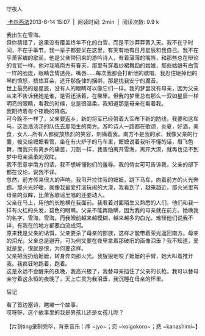 守夜人

[ 卡尔西法](https://pianke.me/pages/user/user.html?uid=134897)2013-6-14
15:07  |  阅读时间: 2min  |  阅读次数: 9.9 k

我出生在雪海。\
但你猜错了，这里没有覆盖终年不化的白雪，而是平沙莽莽黄入天。我不在乎时间，不在乎季节，我一辈子都要呆在这里，有天有地有日月星辰和我自己。我不在乎萧客编的歌谣，他是父亲带回来的游吟诗人，有着薄薄的嘴唇，和那些总在辩论的言官一样。他对我唱南方有春天，那里有穿着纱裙舞蹈的姑娘，那些姑娘有白雪一样的脸庞，眼睛含情透亮，嘴唇......每次我都会打断他的歌唱，我忍住砸掉他的琴的愤怒，捂住耳朵，逃开那旋律的捆绑，那是扰我安宁的魔音。\
世上最亮的是星辰，没有人的眼睛可以像它们一样。我的梦里没有母亲，因为父亲从来不告诉我她是谁，是否还活着，在哪里。但我的梦里总有那么一双如星辰一样明亮的眼睛，看我的时候，总是很温柔。我知道那是母亲在看着我。\
我期待着每个夜晚的降临。\
可今晚不一样了，父亲要返乡，新的将军已经带着大军布下新的防线。我要和这车马，这浩浩汤汤的队伍去那陌生的南方。游吟诗人一路都在歌颂，炎夏，好酒，美食，女人...所有人都绽放热烈的笑容，刺痛着我。南方不是我的家，我像父亲的行囊，被交给嬷嬷看管，坐在有火炉子的马车里，嬷嬷说着我听不懂的话，眉飞色舞，而我只有离乡的痛苦，刀割一样，我害怕离开雪海，离开大漠，就再也见不到梦中母亲温柔的双眸。\
我不愿意学南方的话，我不想听懂他们的羞辱。我的侍女可可告诉我，父亲的部下都在议论，说我不详。\
忽然，前方传来很大的声响。我甩开拉住我的嬷嬷，跳下马车，向着前方的火光奔跑。那火光好暖，就像我最爱打滚玩闹的大漠，我看到了，越来越近，那火光里有母亲的双眸，比萧客歌谣里唱的还要动人。\
父亲在马上，用他的长枪横在我面前。我看着对面陌生又熟悉的人们，他们和我一样有火红的头发，碧色的眼睛。父亲不能再隐瞒，因为我的母亲就在前方。她唤我的名字，雪海，雪海。而我眼前越来越模糊，越来越多的血光。难怪他们说我不详，有我在的地方都要血流成河。\
原来我是父亲的诱饵，父亲要杀了母亲的部族，这样才能带着荣光返回南方。母亲的泪光，父亲总是避开。可为何又要在夜里拿着那破旧的画像泪垂？我不知道，爱就是爱，恨就是恨，为何要这样。\
父亲把我扔给嬷嬷，转身奔向那火光。我狠狠地咬了嬷嬷的手臂，她大叫着推开我。我疯狂地跑着，跑着。\
这是永远不会醒来的夜晚，我高兴极了，我替母亲挡住了父亲的长枪。我可以替母亲守着这永恒的夜晚了，天上亡灵为我泪垂，我沉睡在母亲的怀里。

后记

看了首边塞诗，瞎编一个故事。\
哎呀呀，这个故事里的我是男孩儿还是女孩儿呢？\
\
【片刻ting录制完毕，背景音乐：序 \~jyo\~；恋 \~koigokoro\~；悲
\~kanashimi\~】
